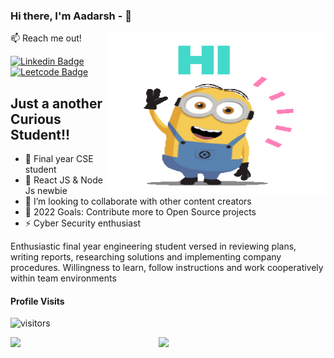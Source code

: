 
### Hi there, I'm Aadarsh -  👋
<img align="right" src="HELLO.gif" alt="Illustration of ready" width=350px height=260px/>


:mailbox: Reach me out!

[![Linkedin Badge](https://img.shields.io/badge/-Adarsh-0e76a8?style=flat&labelColor=0e76a8&logo=linkedin&logoColor=white)](https://www.linkedin.com/in/adarsh-kumar-a8367422a/)
[![Leetcode Badge](https://img.shields.io/badge/leetcode-Adarsh-yellow)](https://leetcode.com/dastaan786/) 

## Just a another Curious Student!!

- 🔭 Final year CSE student
- 🌱 React JS & Node Js newbie
- 👯 I’m looking to collaborate with other content creators
- 🥅 2022 Goals: Contribute more to Open Source projects
- ⚡ Cyber Security enthusiast

Enthusiastic final year
engineering student versed in reviewing plans, writing reports, researching solutions and
implementing company procedures. Willingness to learn,
follow instructions and work cooperatively within team environments


#### Profile Visits 

![visitors](https://visitor-badge.glitch.me/badge?page_id=ak47adarsh01.ak47adarsh01)

<img  align ="left" width = "47%" src="https://github-readme-stats.vercel.app/api?username=ak47adarsh01&show_icons=true&theme=radical" />

<img  align= "left" width = "47%"  src="https://github-readme-stats.vercel.app/api/top-langs/?username=ak47adarsh01&layout=compact" />


